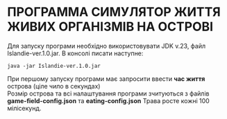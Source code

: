 # ПРОГРАММА СИМУЛЯТОР ЖИТТЯ ЖИВИХ ОРГАНІЗМІВ НА ОСТРОВІ

Для запуску програми необхідно використовувати JDK v.23, файл Islandie-ver.1.0.jar. 
В консолі писати наступне:

	java -jar Islandie-ver.1.0.jar

 При першому запуску програми має запросити ввести **час життя** острова (ціле чило в секундах)<br/>
	Розмір острова та всі налаштування програми зчитуються з файлів **game-field-config.json** та **eating-config.json**
Трава росте кожні 100 мілісекунд.
